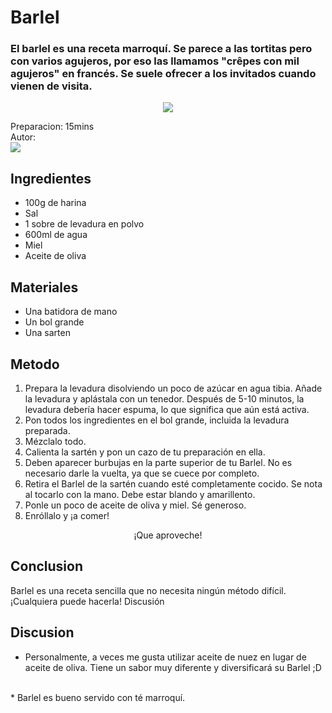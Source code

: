 # Barlel
### El barlel es una receta marroquí. Se parece a las tortitas pero con varios agujeros, por eso las llamamos "crêpes con mil agujeros" en francés. Se suele ofrecer a los invitados cuando vienen de visita.

<p align="center">
<img src="https://www.capetocasa.com/wp-content/uploads/2021/03/Breakfast-in-Morocco-pita-bread-585x390.jpg" />
</p>

Preparacion: 15mins  
Autor:  
<a href="https://discord.com"><img src="https://img.shields.io/badge/Discord-nouille%232370-25?style=for-the-badge&logo=discord" /> </a>  

## Ingredientes
* 100g de harina
* Sal
* 1 sobre de levadura en polvo
* 600ml de agua
* Miel
* Aceite de oliva
## Materiales
* Una batidora de mano
* Un bol grande
* Una sarten
## Metodo
1.   Prepara la levadura disolviendo un poco de azúcar en agua tibia. Añade la levadura y aplástala con un tenedor. Después de 5-10 minutos, la levadura debería hacer espuma, lo que significa que aún está activa.
2. Pon todos los ingredientes en el bol grande, incluida la levadura preparada.
3. Mézclalo todo.
4. Calienta la sartén y pon un cazo de tu preparación en ella.
5. Deben aparecer burbujas en la parte superior de tu Barlel. No es necesario darle la vuelta, ya que se cuece por completo.
6. Retira el Barlel de la sartén cuando esté completamente cocido. Se nota al tocarlo con la mano. Debe estar blando y amarillento.
7. Ponle un poco de aceite de oliva y miel. Sé generoso.
8.  Enróllalo y ¡a comer!
<p align="center"> 
¡Que aproveche! </p>

## Conclusion
Barlel es una receta sencilla que no necesita ningún método difícil. ¡Cualquiera puede hacerla!
Discusión

## Discusion
* Personalmente, a veces me gusta utilizar aceite de nuez en lugar de aceite de oliva. Tiene un sabor muy diferente y diversificará su Barlel ;D
<br>
* Barlel es bueno servido con té marroquí. 
